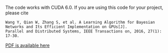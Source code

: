 The code works with CUDA 6.0. 
If you are using this code for your project, please cite

```
Wang Y, Qian W, Zhang S, et al. A Learning Algorithm for Bayesian Networks and Its Efficient Implementation on GPUs[J].
Parallel and Distributed Systems, IEEE Transactions on, 2016, 27(1): 17-30.
```
[PDF is available here](https://yuemmawang.github.io/publications/wang-tpds2016.pdf)
